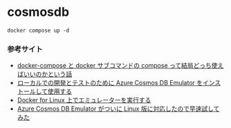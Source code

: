 # cosmosdb

```
docker compose up -d
```

### 参考サイト
* [docker-compose と docker サブコマンドの compose って結局どっち使えばいいのかという話](https://keyno63.hatenablog.com/entry/2021/07/24/231528)
* [ローカルでの開発とテストのために Azure Cosmos DB Emulator をインストールして使用する](https://docs.microsoft.com/ja-jp/azure/cosmos-db/local-emulator?tabs=ssl-netstd21)
* [Docker for Linux 上でエミュレーターを実行する](https://docs.microsoft.com/ja-jp/azure/cosmos-db/linux-emulator?tabs=ssl-netstd21)
* [Azure Cosmos DB Emulator がついに Linux 版に対応したので早速試してみた](https://zenn.dev/ymasaoka/articles/get-started-with-cosmosdb-linux-emulator)
